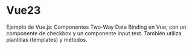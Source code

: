 # Vue23
Ejemplo de Vue.js: Componentes Two-Way Data Binding en Vue; con un componente de checkbox y un componente input text. También utiliza plantillas (templates) y métodos.
